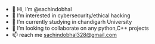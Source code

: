 - 👋 Hi, I’m @sachindobhal
- 👀 I’m interested in cybersecurity/ethical hacking
- 🌱 I’m currently studying in chandigarh University
- 💞️ I’m looking to collaborate on any python,C++ projects
- 📫 reach me sachindobhal328@gmail.com

<!---
sachindobhal/sachindobhal is a ✨ special ✨ repository because its `README.md` (this file) appears on your GitHub profile.
You can click the Preview link to take a look at your changes.
--->
